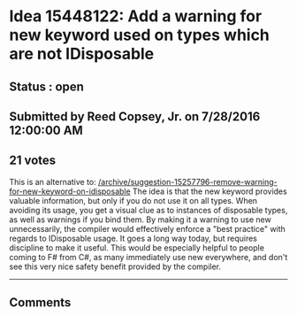 # Idea 15448122: Add a warning for new keyword used on types which are not IDisposable #

## Status : open

## Submitted by Reed Copsey, Jr. on 7/28/2016 12:00:00 AM

## 21 votes

This is an alternative to: [/archive/suggestion-15257796-remove-warning-for-new-keyword-on-idisposable](/archive/suggestion-15257796-remove-warning-for-new-keyword-on-idisposable.md)
The idea is that the new keyword provides valuable information, but only if you do not use it on all types.
When avoiding its usage, you get a visual clue as to instances of disposable types, as well as warnings if you bind them.
By making it a warning to use new unnecessarily, the compiler would effectively enforce a "best practice" with regards to IDisposable usage. It goes a long way today, but requires discipline to make it useful.
This would be especially helpful to people coming to F# from C#, as many immediately use new everywhere, and don't see this very nice safety benefit provided by the compiler.


------------------------
## Comments

